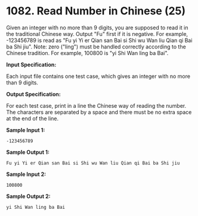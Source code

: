 # 1082. Read Number in Chinese (25)

Given an integer with no more than 9 digits, you are supposed to read it in the traditional Chinese way. Output "Fu" first if it is negative. For example, -123456789 is read as "Fu yi Yi er Qian san Bai si Shi wu Wan liu Qian qi Bai ba Shi jiu". Note: zero ("ling") must be handled correctly according to the Chinese tradition. For example, 100800 is "yi Shi Wan ling ba Bai".

**Input Specification:**

Each input file contains one test case, which gives an integer with no more than 9 digits.

**Output Specification:**

For each test case, print in a line the Chinese way of reading the number. The characters are separated by a space and there must be no extra space at the end of the line.

**Sample Input 1:**

```
-123456789
```

**Sample Output 1:**

```
Fu yi Yi er Qian san Bai si Shi wu Wan liu Qian qi Bai ba Shi jiu
```

**Sample Input 2:**

```
100800
```

**Sample Output 2:**

```
yi Shi Wan ling ba Bai
```